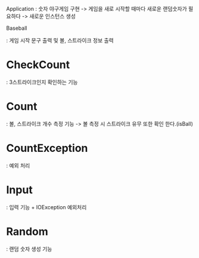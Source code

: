 Application
: 숫자 야구게임 구현
-> 게임을 새로 시작할 때마다 새로운 랜덤숫자가 필요하다
-> 새로운 인스턴스 생성


Baseball

: 게임 시작 문구 출력 및 볼, 스트라이크 정보 출력

# CheckCount

: 3스트라이크인지 확인하는 기능

# Count

: 볼, 스트라이크 개수 측정 기능
-> 볼 측정 시 스트라이크 유무 또한 확인 한다.(isBall)

# CountException

: 예외 처리

# Input

: 입력 기능 + IOException 예외처리

# Random

: 랜덤 숫자 생성 기능